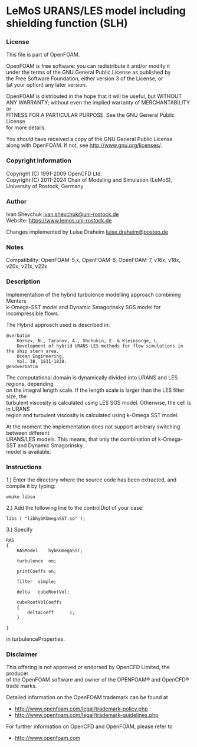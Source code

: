# LeMoS URANS/LES model including shielding function (SLH)

### License

This file is part of OpenFOAM.  
  
OpenFOAM is free software: you can redistribute it and/or modify it  
under the terms of the GNU General Public License as published by  
the Free Software Foundation, either version 3 of the License, or  
(at your option) any later version.  
  
OpenFOAM is distributed in the hope that it will be useful, but WITHOUT  
ANY WARRANTY; without even the implied warranty of MERCHANTABILITY or  
FITNESS FOR A PARTICULAR PURPOSE.  See the GNU General Public License  
for more details.  
  
You should have received a copy of the GNU General Public License  
along with OpenFOAM.  If not, see <http://www.gnu.org/licenses/>.  

### Copyright Information
    
Copyright (C) 1991-2009 OpenCFD Ltd.  
Copyright (C) 2011-2024 Chair of Modeling and Simulation (LeMoS), University of Rostock, Germany

### Author
    
Ivan Shevchuk <ivan.shevchuk@uni-rostock.de>  
Website: https://www.lemos.uni-rostock.de

Changes implemented by Luise Draheim <luise.draheim@posteo.de>  

### Notes
    
Compatibility: OpenFOAM-5.x, OpenFOAM-6, OpenFOAM-7, v16x, v18x, v20x, v21x, v22x

### Description

Implementation of the hybrid turbulence modelling approach combining Menters  
k-Omega-SST model and Dynamic Smagorinsky SGS model for incompressible flows.  
  
The Hybrid approach used is described in:  
	
    @verbatim
		Kornev, N., Taranov, A., Shchukin, E. & Kleinsorge, L. 
		Development of hybrid URANS-LES methods for flow simulations in the ship stern area. 
		Ocean Engineering, 
		Vol. 38, 1831-1838. 
	@endverbatim

The computational domain is dynamically divided into URANS and LES regions, depending  
on the integral length scale. If the length scale is larger than the LES filter size, the  
turbulent viscosity is calculated using LES SGS model. Otherwise, the cell is in URANS  
region and turbulent viscosity is calculated using k-Omega SST model.  
  
At the moment the implementation does not support arbitrary switching between different  
URANS/LES models. This means, that only the combination of k-Omega-SST and Dynamic Smagorinsky  
model is available.  

### Instructions

1.) Enter the directory where the source code has been extracted, and compile it by typing: 

````
wmake libso  
````

2.) Add the following line to the controlDict of your case:

````
libs ( "libhybKOmegaSST.so" );
````

3.) Specify

````
RAS
{
    RASModel	hybKOmegaSST;

    turbulence	on;

    printCoeffs	on;

    filter	simple;

    delta	cubeRootVol;

    cubeRootVolCoeffs
    {
    	deltaCoeff      1;
    }

}
````
in turbulenceProperties.

### Disclaimer

This offering is not approved or endorsed by OpenCFD Limited, the producer  
of the OpenFOAM software and owner of the OPENFOAM®  and OpenCFD®  trade marks.  
  
Detailed information on the OpenFOAM trademark can be found at  
  
- http://www.openfoam.com/legal/trademark-policy.php  
- http://www.openfoam.com/legal/trademark-guidelines.php  

For further information on OpenCFD and OpenFOAM, please refer to  
  
- http://www.openfoam.com

